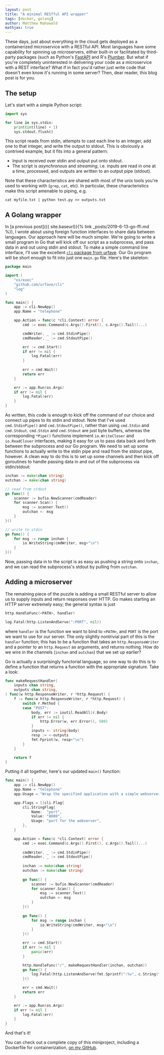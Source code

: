 ```yaml
---
layout: post
title: "A minimal RESTful API wrapper"
tags: [docker, golang]
author: Matthew Mahowald
mathjax: true
---
```


These days, just about everything in the cloud gets deployed as a containerized microservice with a RESTful API.
Most languages have some capability for spinning up microservers, either built-in or facilitated by third-party packages (such as Python's [FastAPI](https://github.com/tiangolo/fastapi) and R's [Plumber](https://www.rplumber.io/).
But what if you're completely uninterested in delivering your code as a microservice with a REST interface?
What if in fact you'd rather just write code that doesn't even know it's running in some server?
Then, dear reader, this blog post is for you.

The setup
---------

Let's start with a simple Python script:

```python
import sys

for line in sys.stdin:
    print(int(line) + 1)
    sys.stdout.flush()
```

This script reads from stdin, attempts to cast each line to an integer, add one to that integer, and write the output to stdout.
This is obviously a contrived example, but it fits into a general pattern:

* Input is received over stdin and output put onto stdout.
* The script is _asynchronous_ and _streaming_, i.e. inputs are read in one at a time, processed, and outputs are written to an output pipe (stdout).

Note that these characteristics are shared with most of the unix tools you're used to working with (`grep`, `cat`, etc). In particular, these characteristics make this script amenable to piping, e.g.
```
cat myfile.txt | python test.py >> outputs.txt
```

A Golang wrapper
----------------

In [a previous post]({{ site.baseurl}}{% link _posts/2019-6-13-go-ffi.md %}), I wrote about using foreign function interfaces to share data between languages.
Our approach here will be much simpler.
We're going to write a small program in Go that will kick off our script as a subprocess, and pass data in and out using stdin and stdout.
To make a simple command line interface, I'll use the excellent [`cli` package from urfave](https://github.com/urfave/cli).
Our Go program will be short enough to fit into just one `main.go` file.
Here's the skeleton:

```go
package main

import (
    "os/exec"
    "github.com/urfave/cli"
    "log"
)

func main() {
    app := cli.NewApp()
    app.Name = "telephone"

    app.Action = func(c *cli.Context) error {
        cmd := exec.Command(c.Args().First(), c.Args().Tail()...)

        cmdWriter, _ := cmd.StdinPipe()
        cmdReader, _ := cmd.StdoutPipe()

        err := cmd.Start()
        if err != nil {
            log.Fatal(err)
        }
        
        err = cmd.Wait()
        return err
    }

    err := app.Run(os.Args)
    if err != nil {
        log.Fatal(err)
    }
}
```

As written, this code is enough to kick off the command of our choice and connect up pipes to its stdin and stdout.
Note that I've used `cmd.StdinPipe()` and `cmd.StdoutPipe()`, rather than using `cmd.Stdin` and `cmd.Stdout`.
`cmd.Stdin` and `cmd.Stdout` are just byte buffers, whereas the corresponding `*Pipe()` functions implement `io.WriteCloser` and `io.ReadCloser` interfaces, making it easy for us to pass data back and forth between the subprocess and our Go program.
We need to set up some functions to actually write to the stdin pipe and read from the stdout pipe, however.
A clean way to do this is to set up some channels and then kick off goroutines to handle passing data in and out of the subprocess via stdin/stdout:

```go
inchan := make(chan string)
outchan := make(chan string)

// read from stdout
go func() {
    scanner := bufio.NewScanner(cmdReader)
    for scanner.Scan() {
        msg := scanner.Text()
        outchan <- msg
    }
}()

// write to stdin
go func() {
    for msg := range inchan {
        io.WriteString(cmdWriter, msg+"\n")
    }
}()
```

Now, passing data in to the script is as easy as pushing a string onto `inchan`, and we can read the subprocess's stdout by pulling from `outchan`.

Adding a microserver
--------------------

The remaining piece of the puzzle is adding a small RESTful server to allow us to supply inputs and return responses over HTTP.
Go makes starting an HTTP server extremely easy; the general syntax is just

```go
http.HandleFunc(<PATH>, handler)

log.Fatal(http.ListenAndServe(":PORT", nil))
```

where `handler` is the function we want to bind to `<PATH>`, and `PORT` is the port we want to use for our server.
The only slightly nontrivial part of this is the `handler` function; this has to be a function that takes an `http.ResponseWriter` and a pointer to an `http.Request` as arguments, and returns nothing.
How do we wire in the channels (`inchan` and `outchan`) that we set up earlier?

Go is actually a surprisingly functorial language, so one way to do this is to define a function that returns a function with the appropriate signature. Take a look:

```go
func makeRequestHandler(
    inputs chan string, 
    outputs chan string,
) func(w http.ResponseWriter, r *http.Request) {
    f := func(w http.ResponseWriter, r *http.Request) {
        switch r.Method {
        case "POST":
            body, err := ioutil.ReadAll(r.Body)
            if err != nil {
                http.Error(w, err.Error(), 500)
            }
            inputs <- string(body)
            resp := <-outputs
            fmt.Fprint(w, resp+"\n")
        }
    }

    return f
}
```

Putting it all together, here's our updated `main()` function:

```go
func main() {
    app := cli.NewApp()
    app.Name = "telephone"
    app.Usage = "Wrap the specified application with a simple webserver"

    app.Flags = []cli.Flag{
        cli.StringFlag{
            Name:  "port",
            Value: "8080",
            Usage: "port for the webserver",
        },
    }

    app.Action = func(c *cli.Context) error {
        cmd := exec.Command(c.Args().First(), c.Args().Tail()...)
        
        cmdWriter, _ := cmd.StdinPipe()
        cmdReader, _ := cmd.StdoutPipe()
        
        inchan := make(chan string)
        outchan := make(chan string)
        
        go func() {
            scanner := bufio.NewScanner(cmdReader)
            for scanner.Scan() {
                msg := scanner.Text()
                outchan <- msg
            }
        }()
        
        go func() {
            for msg := range inchan {
                io.WriteString(cmdWriter, msg+"\n")
            }
        }()

        err := cmd.Start()
        if err != nil {
            panic(err)
        }

        http.HandleFunc("/", makeRequestHandler(inchan, outchan))
        go func() {
            log.Fatal(http.ListenAndServe(fmt.Sprintf(":%v", c.String("port")), nil))
        }()

        err = cmd.Wait()
        return err
    }

    err := app.Run(os.Args)
    if err != nil {
        log.Fatal(err)
    }
}
```

And that's it!

You can check out a complete copy of this miniproject, including a Dockerfile for containerization, [on my GitHub](https://github.com/mahowald/telephone).